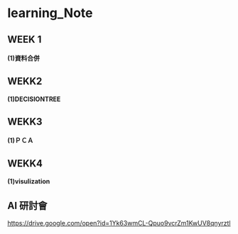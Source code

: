 # learning_Note
## WEEK 1

#### (1)資料合併

## WEKK2
#### (1)DECISIONTREE

## WEKK3
#### (1)ＰＣＡ

## WEKK4
#### (1)visulization


## AI 研討會
https://drive.google.com/open?id=1Yk63wmCL-Qpuo9vcrZm1KwUV8qnyrztl
